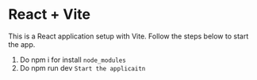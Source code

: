 # React + Vite

This is a React application setup with Vite. Follow the steps below to start the app.

1. Do npm i for install `node_modules`
2. Do npm run dev  `Start the applicaitn`
